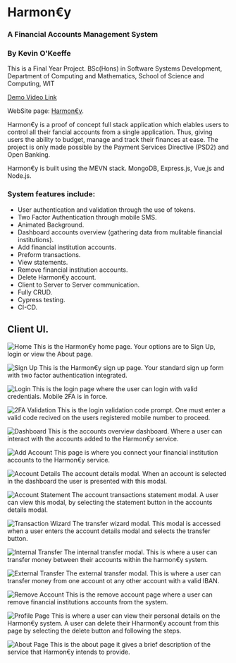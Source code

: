 # Harmon€y 
### A Financial Accounts Management System
### By Kevin O'Keeffe 
This is a Final Year Project.
BSc(Hons) in Software Systems Development,
Department of Computing and Mathematics, 
School of Science and Computing, WIT

[Demo Video Link](https://www.youtube.com/watch?v=5dttRHkbZp0)

WebSite page: [Harmon€y](https://harmoney-client.web.app/#/).

Harmon€y is a proof of concept full stack application which elables users to 
control all their fancial accounts from a single application. Thus, giving 
users the ability to budget, manage and track their finances at ease.
The project is only made possible by the Payment Services  Directive (PSD2)
and Open Banking.

Harmon€y is built using the MEVN stack. MongoDB, Express.js, Vue,js and Node.js.

### System features include:
- User authentication and validation through the use of tokens.
- Two Factor Authentication through mobile SMS.
- Animated Background.
- Dashboard accounts overview (gathering data from mulitable financial institutions).
- Add financial institution accounts.
- Preform transactions.
- View statements.
- Remove financial institution accounts.
- Delete Harmon€y account.
- Client to Server to Server communication.
- Fully CRUD.
- Cypress testing.
- CI-CD.

## Client UI.

![Home](./README_Images/HomePage.png)
This is the Harmon€y home page. Your options are to Sign Up, login or view the About page. 

![Sign Up](./README_Images/SignUpPage.png)
This is the Harmon€y sign up page. Your standard sign up form with two factor authentication integrated. 

![Login](./README_Images/LoginPage.png)
This is the login page where the user can login with valid credentials. Mobile 2FA is in force.

![2FA Validation](./README_Images/LoginValidation.png)
This is the login validation code prompt. One must enter a valid code recived on the users registered mobile number to proceed.

![Dashboard](./README_Images/Dashboard.png)
This is the accounts overview dashboard. Where a user can interact with the accounts added to the Harmon€y service.

![Add Account](./README_Images/AddAccountPage.png)
This page is where you connect your financial institution accounts to the Harmon€y service.

![Account Details](./README_Images/AccountDetails.png)
The account details modal.
When an account is selected in the dashboard the user is presented with this modal.

![Account Statement](./README_Images/AccountStatement.png)
The account transactions statement modal.
A user can view this modal, by selecting the statement button in the accounts details modal. 

![Transaction Wizard](./README_Images/TransferWizzard.png)
The transfer wizard modal.
This modal is accessed when a user enters the account details modal and selects the transfer button.

![Internal Transfer](./README_Images/InternalTransfer.png)
The internal transfer modal.
This is where a user can transfer money between their accounts within the harmon€y system.

![External Transfer](./README_Images/ExternalTransfer.png)
The external transfer modal.
This is where a user can transfer money from one account ot any other account with a valid IBAN.

![Remove Account](./README_Images/RemoveAccountPage.png)
This is the remove account page where a user can remove financial institutions accounts from the system.

![Profile Page](./README_Images/ProfilePage.png)
This is where a user can view their personal details on the Harmon€y system. A user can delete their Hharmon€y account from this page by selecting the delete button and following the steps.

![About Page](./README_Images/AboutPage.png)
This is the about page it gives a brief description of the service that Harmon€y intends to provide.
